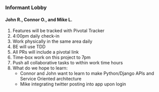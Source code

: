 ### Informant Lobby

#### John R., Connor O., and Mike L.

1. Features will be tracked with Pivotal Tracker
2. 4:00pm daily check-in
3. Work physically in the same area daily
4. BE will use TDD
5. All PRs will include a pivotal link
6. Time-box work on this project to 7pm
7. Push all collaborative tasks to within work time hours
8. What do we hope to learn:
   - Connor and John want to learn to make Python/Django APIs and Service Oriented architecture
   - Mike integrating twitter posting into app upon login
